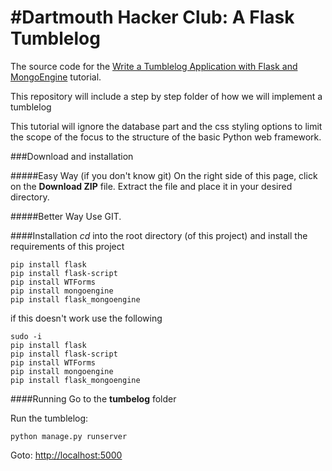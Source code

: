 #Dartmouth Hacker Club: A Flask Tumblelog
=================

The source code for the [Write a Tumblelog Application with Flask and MongoEngine](http://docs.mongodb.org/manual/tutorial/write-a-tumblelog-application-with-flask-mongoengine/)
tutorial.

This repository will include a step by step folder
of how we will implement a tumblelog

This tutorial will ignore the database part and the css styling options
to limit the scope of the focus to the structure of the basic Python web 
framework. 

###Download and installation

#####Easy Way (if you don't know git)
On the right side of this page, click on the **Download ZIP** file. 
Extract the file and place it in your desired directory.

#####Better Way
Use GIT.

####Installation
*cd* into the root directory (of this project)
and install the requirements of this project

	pip install flask
	pip install flask-script
	pip install WTForms
	pip install mongoengine
	pip install flask_mongoengine

if this doesn't work use the following

	sudo -i
	pip install flask
	pip install flask-script
	pip install WTForms
	pip install mongoengine
	pip install flask_mongoengine

####Running
Go to the **tumbelog** folder

Run the tumblelog:
   
    python manage.py runserver

Goto: [http://localhost:5000](http://localhost:5000)